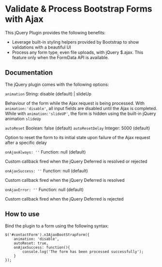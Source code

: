 Validate & Process Bootstrap Forms with Ajax
======

This jQuery Plugin provides the following benefits:

- Leverage built-in styling helpers provided by Bootstrap to show validations with a beautiful UI
- Process any form type, even file uploads, with jQuery $.ajax. This feature only when the FormData API is available.

## Documentation

The jQuery plugin comes with the following options:

`animation` String: disable (default) | slideUp 

Behaviour of the form while the Ajax request is being processed. With `animation:'disable'`, all input fields are disabled until the Ajax is completed. While with `animation:'slideUP'`, the form is hidden using the built-in jQuery animation `slideUp`

`autoReset` Boolean: false (default)
`autoResetDelay` Integer: 5000 (default)

Option to reset the form to its initial state upon failure of the Ajax request after a specific delay

`onAjaxAlways: ''` Function: null (default)

Custom callback fired when the jQuery Deferred is resolved or rejected

`onAjaxSuccess: ''` Function: null (default)

Custom callback fired when the jQuery Deferred is resolved

`onAjaxError: ''` Function: null (default)

Custom callback fired when the jQuery Deferred is rejected


## How to use

Bind the plugin to a form using the following syntax:

	$('#contactForm').n3AjaxBootStrapForm({
		animation: 'disable',
		autoReset: true,
		onAjaxSuccess: function(){
			console.log('The form has been processed successfully');
		}		
	});
